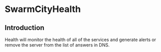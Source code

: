 # SwarmCityHealth

## Introduction

Health will monitor the health of all of the services and generate alerts or remove the server from the list of answers in DNS.
